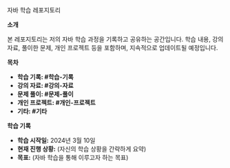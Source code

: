 자바 학습 레포지토리

**소개**

본 레포지토리는 저의 자바 학습 과정을 기록하고 공유하는 공간입니다. 학습 내용, 강의 자료, 풀이한 문제, 개인 프로젝트 등을 포함하며, 지속적으로 업데이트될 예정입니다.

**목차**

- **학습 기록: #학습-기록**
- **강의 자료: #강의-자료**
- **문제 풀이: #문제-풀이**
- **개인 프로젝트: #개인-프로젝트**
- **기타: #기타**

**학습 기록**

- **학습 시작일:** 2024년 3월 10일
- **현재 진행 상황:** (자신의 학습 상황을 간략하게 요약)
- **목표:** (자바 학습을 통해 이루고자 하는 목표)
